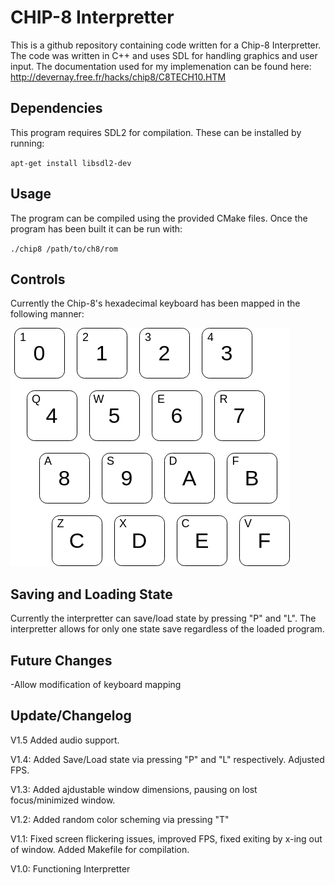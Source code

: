 # CHIP-8 Interpretter

This is a github repository containing code written for a Chip-8 Interpretter.  The code was written in C++ and uses SDL for handling graphics and user input.  The documentation used for my implemenation can be found here: http://devernay.free.fr/hacks/chip8/C8TECH10.HTM

## Dependencies
This program requires SDL2 for compilation.  These can be installed by running:

`apt-get install libsdl2-dev`

## Usage
The program can be compiled using the provided CMake files.  Once the program has been built it can be run with:

`./chip8 /path/to/ch8/rom`

## Controls
Currently the Chip-8's hexadecimal keyboard has been mapped in the following manner:

![Chip-8 Keyboard Mapping](media/keyboard_mapping.png "Keyboard Mapping")

## Saving and Loading State
Currently the interpretter can save/load state by pressing "P" and "L".  The interpretter allows for only one state save regardless of the loaded program.

## Future Changes
-Allow modification of keyboard mapping

## Update/Changelog
V1.5 Added audio support.

V1.4: Added Save/Load state via pressing "P" and "L" respectively.  Adjusted FPS.

V1.3: Added ajdustable window dimensions, pausing on lost focus/minimized window.

V1.2: Added random color scheming via pressing "T"

V1.1: Fixed screen flickering issues, improved FPS, fixed exiting by x-ing out of window.  Added Makefile for compilation.

V1.0: Functioning Interpretter